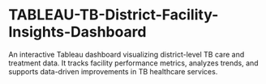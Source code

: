 # TABLEAU-TB-District-Facility-Insights-Dashboard
An interactive Tableau dashboard visualizing district-level TB care and treatment data. It tracks facility performance metrics, analyzes trends, and supports data-driven improvements in TB healthcare services.
